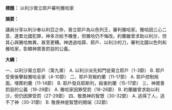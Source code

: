 **標題：** 以利沙膏立耶戶審判雅哈家

**摘要：**

講員分享以利沙奉以利亞之命，膏立耶戶為以色列王，審判雅哈家。雅哈因三心二意、連累北國犯罪，神多次給予機會，但雅哈仍不悔改。約蘭雖曾求助以利沙，但其心與雅哈無異，甚至更糟。神透過哈薛、耶戶、以利沙的刀，審判北國以色列和雅哈家，彰顯神賞善罰惡的公義。

**大綱：**

一、以利沙膏立耶戶（第九章）
    A. 以利沙派先知門徒膏立耶戶（1-3節）
    B. 耶戶受膏後擊殺雅哈全家（4-10節）
二、耶戶背叛約蘭（11-17節）
    A. 耶戶控制局面，埋葬約蘭（11-14節）
    B. 耶戶發兵耶斯列，殺害約蘭（15-17節）
三、神賞善罰惡的公義（18-29節）
    A. 雅哈家因罪受罰（18-26節）
    B. 約蘭雖曾求助以利沙，但仍因罪受罰（27-29節）
四、敬畏神的智慧（30-32節）
    A. 逃得了人，逃不了神（30-31節）
    B. 敬畏神是智慧的開端（32節）